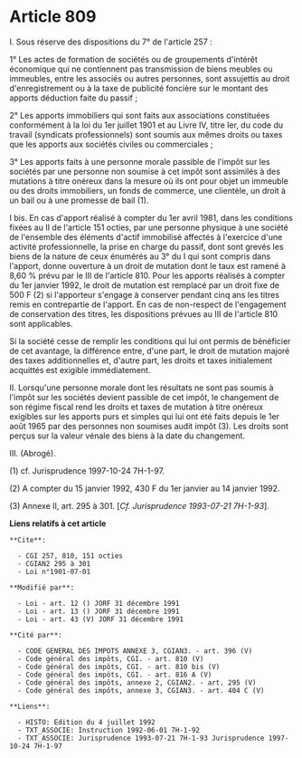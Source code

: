 # Article 809

I. Sous réserve des dispositions du 7° de l'article 257 :

1° Les actes de formation de sociétés ou de groupements d'intérêt économique qui ne contiennent pas transmission de biens
meubles ou immeubles, entre les associés ou autres personnes, sont assujettis au droit d'enregistrement ou à la taxe de
publicité foncière sur le montant des apports déduction faite du passif ;

2° Les apports immobiliers qui sont faits aux associations constituées conformément à la loi du 1er juillet 1901 et au Livre
IV, titre Ier, du code du travail (syndicats professionnels) sont soumis aux mêmes droits ou taxes que les apports aux
sociétés civiles ou commerciales ;

3° Les apports faits à une personne morale passible de l'impôt sur les sociétés par une personne non soumise à cet impôt sont
assimilés à des mutations à titre onéreux dans la mesure où ils ont pour objet un immeuble ou des droits immobiliers, un
fonds de commerce, une clientèle, un droit à un bail ou à une promesse de bail (1).

I bis. En cas d'apport réalisé à compter du 1er avril 1981, dans les conditions fixées au II de l'article 151 octies, par une
personne physique à une société de l'ensemble des éléments d'actif immobilisé affectés à l'exercice d'une activité
professionnelle, la prise en charge du passif, dont sont grevés les biens de la nature de ceux énumérés au 3° du I qui sont
compris dans l'apport, donne ouverture à un droit de mutation dont le taux est ramené à 8,60 % prévu par le III de l'article
810. Pour les apports réalisés à compter du 1er janvier 1992, le droit de mutation est remplacé par un droit fixe de 500 F
(2) si l'apporteur s'engage à conserver pendant cinq ans les titres remis en contrepartie de l'apport. En cas de non-respect
de l'engagement de conservation des titres, les dispositions prévues au III de l'article 810 sont applicables.

Si la société cesse de remplir les conditions qui lui ont permis de bénéficier de cet avantage, la différence entre, d'une
part, le droit de mutation majoré des taxes additionnelles et, d'autre part, les droits et taxes initialement acquittés est
exigible immédiatement.

II. Lorsqu'une personne morale dont les résultats ne sont pas soumis à l'impôt sur les sociétés devient passible de cet
impôt, le changement de son régime fiscal rend les droits et taxes de mutation à titre onéreux exigibles sur les apports purs
et simples qui lui ont été faits depuis le 1er août 1965 par des personnes non soumises audit impôt (3). Les droits sont
perçus  sur la valeur vénale des biens à la date du changement.

III. (Abrogé).

(1) cf. Jurisprudence 1997-10-24 7H-1-97.

(2) A compter du 15 janvier 1992, 430 F du 1er janvier au 14 janvier 1992.

(3) Annexe II, art. 295 à 301. [*Cf. Jurisprudence 1993-07-21 7H-1-93*].

**Liens relatifs à cet article**

	**Cite**:

	  - CGI 257, 810, 151 octies
	  - CGIAN2 295 à 301
	  - Loi n°1901-07-01

	**Modifié par**:

	  - Loi - art. 12 () JORF 31 décembre 1991
	  - Loi - art. 13 () JORF 31 décembre 1991
	  - Loi - art. 43 (V) JORF 31 décembre 1991

	**Cité par**:

	  - CODE GENERAL DES IMPOTS ANNEXE 3, CGIAN3. - art. 396 (V)
	  - Code général des impôts, CGI. - art. 810 (V)
	  - Code général des impôts, CGI. - art. 810 bis (V)
	  - Code général des impôts, CGI. - art. 816 A (V)
	  - Code général des impôts, annexe 2, CGIAN2. - art. 295 (V)
	  - Code général des impôts, annexe 3, CGIAN3. - art. 404 C (V)

	**Liens**:

	  - HISTO: Edition du 4 juillet 1992
	  - TXT_ASSOCIE: Instruction 1992-06-01 7H-1-92
	  - TXT_ASSOCIE: Jurisprudence 1993-07-21 7H-1-93 Jurisprudence 1997-10-24 7H-1-97
